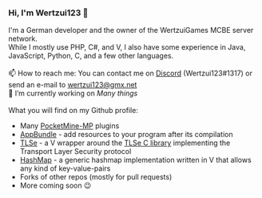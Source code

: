 ### Hi, I'm Wertzui123 👋

I'm a German developer and the owner of the WertzuiGames MCBE server network.
<br>While I mostly use PHP, C#, and V, I also have some experience in Java, JavaScript, Python, C, and a few other languages.
<br><br>📫 How to reach me: You can contact me on <a href="https://discord.com">Discord</a> (Wertzui123#1317) or send an e-mail to wertzui123@gmx.net
<br>🔭 I’m currently working on _Many things_
<br><br>What you will find on my Github profile:
* Many <a href="https://pmmp.io/">PocketMine-MP</a> plugins
* <a href="https://github.com/Wertzui123/AppBundle">AppBundle</a> - add resources to your program after its compilation
* <a href="https://github.com/Wertzui123/TLSe">TLSe</a> - a V wrapper around the <a href="https://github.com/eduardsui/tlse">TLSe C library</a> implementing the Transport Layer Security protocol
* <a href="https://github.com/Wertzui123/HashMap">HashMap</a> - a generic hashmap implementation written in V that allows any kind of key-value-pairs 
* Forks of other repos (mostly for pull requests)
* More coming soon 😉
